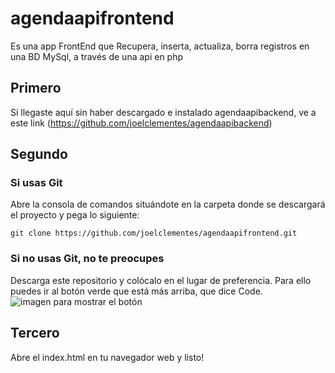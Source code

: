 # agendaapifrontend
Es una app FrontEnd que Recupera, inserta, actualiza, borra registros en una BD MySql, a través de una api en php

## Primero
Si llegaste aquí sin haber descargado e instalado agendaapibackend,
ve a este link (https://github.com/joelclementes/agendaapibackend)

## Segundo
### Si usas Git
Abre la consola de comandos situándote en la carpeta donde se descargará el proyecto y pega lo siguiente:
```
git clone https://github.com/joelclementes/agendaapifrontend.git
```

### Si no usas Git, no te preocupes
Descarga este repositorio y colócalo en el lugar de preferencia.
Para ello puedes ir al botón verde que está más arriba, que dice Code.
![imagen para mostrar el botón](https://cpb-us-e1.wpmucdn.com/sites.northwestern.edu/dist/b/3044/files/2021/05/github.png)

## Tercero
Abre el index.html en tu navegador web y listo!
